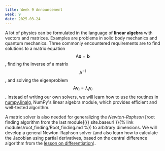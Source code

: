 ```yaml
---
title: Week 9 Announcement
week: 9
date: 2025-03-24
---
```


A lot of physics can be formulated in the language of **linear
algebra** with vectors and matrices. Examples are problems in solid
body mechanics and quantum mechanics. Three commonly encountered
requirements are to find solutions to a matrix equation $$\mathsf{A}
\mathbf{x} = \mathbf{b}$$, finding the inverse of a matrix
$$\mathsf{A}^{-1}$$, and solving the eigenproblem $$\mathsf{A}
\mathbf{v}_i = \lambda_i \mathbf{v}_i$$. Instead of writing our own
solvers, we will learn how to use the routines in
[numpy.linalg](https://numpy.org/doc/stable/reference/routines.linalg.html),
NumPy's linear algebra module, which provides efficient and
well-tested algorithm.

A matrix solver is also needed for generalizing the *Newton-Raphson*
[root finding algorithm from the last module]({{ site.baseurl }}{%
link modules/root_finding/Root_finding.md %}) to arbitrary
dimensions. We will develop a general Newton-Raphson solver (and also
learn how to calculate the Jacobian using partial derivatives, based
on the central difference algorithm from the [lesson on
differentiation](modules/ODEs/differentiation.md)).
